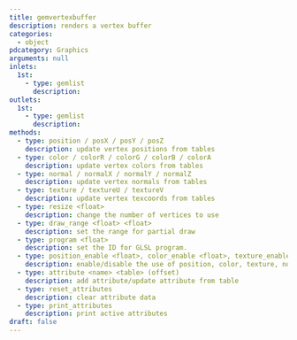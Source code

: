 ```yaml
---
title: gemvertexbuffer
description: renders a vertex buffer
categories:
  - object
pdcategory: Graphics
arguments: null
inlets:
  1st:
    - type: gemlist
      description:
outlets:
  1st:
    - type: gemlist
      description:
methods:
  - type: position / posX / posY / posZ
    description: update vertex positions from tables
  - type: color / colorR / colorG / colorB / colorA
    description: update vertex colors from tables
  - type: normal / normalX / normalY / normalZ
    description: update vertex normals from tables
  - type: texture / textureU / textureV
    description: update vertex texcoords from tables
  - type: resize <float>
    description: change the number of vertices to use
  - type: draw_range <float> <float>
    description: set the range for partial draw
  - type: program <float>
    description: set the ID for GLSL program.
  - type: position_enable <float>, color_enable <float>, texture_enable <float>, normal_enable <float>, attribute_enable <float>
    description: enable/disable the use of position, color, texture, normal, and attribute data
  - type: attribute <name> <table> (offset)
    description: add attribute/update attribute from table
  - type: reset_attributes
    description: clear attribute data
  - type: print_attributes
    description: print active attributes
draft: false
---
```

